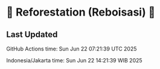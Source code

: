 
# 🌳 Reforestation (Reboisasi) 🌲

## Last Updated

GitHub Actions time: Sun Jun 22 07:21:39 UTC 2025

Indonesia/Jakarta time: Sun Jun 22 14:21:39 WIB 2025
